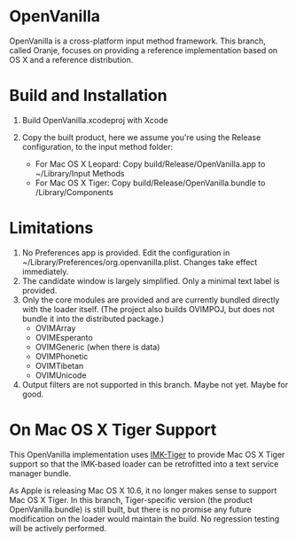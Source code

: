 OpenVanilla
===========

OpenVanilla is a cross-platform input method framework. This branch, called Oranje, focuses on providing a reference implementation based on OS X and a reference distribution.


Build and Installation
======================

1.  Build OpenVanilla.xcodeproj with Xcode
2.  Copy the built product, here we assume you're using the Release configuration, to the input method folder:

    *   For Mac OS X Leopard: Copy build/Release/OpenVanilla.app to ~/Library/Input Methods
    *   For Mac OS X Tiger: Copy build/Release/OpenVanilla.bundle to /Library/Components
    
Limitations
===========

1.  No Preferences app is provided. Edit the configuration in ~/Library/Preferences/org.openvanilla.plist. Changes take effect immediately.
2.  The candidate window is largely simplified. Only a minimal text label is provided.
3.  Only the core modules are provided and are currently bundled directly with the loader itself. (The project also builds OVIMPOJ, but does not bundle it into the distributed package.)
    *   OVIMArray
    *   OVIMEsperanto
    *   OVIMGeneric (when there is data)
    *   OVIMPhonetic
    *   OVIMTibetan
    *   OVIMUnicode    
4.  Output filters are not supported in this branch. Maybe not yet. Maybe for good.

On Mac OS X Tiger Support
=========================

This OpenVanilla implementation uses [IMK-Tiger](http://code.google.com/p/imk-tiger/) to provide Mac OS X Tiger support so that the IMK-based loader can be retrofitted into a text service manager bundle.

As Apple is releasing Mac OS X 10.6, it no longer makes sense to support Mac OS X Tiger. In this branch, Tiger-specific version (the product OpenVanilla.bundle) is still built, but there is no promise any future modification on the loader would maintain the build. No regression testing will be actively performed.
